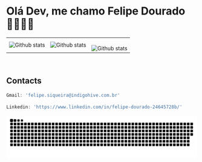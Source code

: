 # Olá Dev, me chamo Felipe Dourado👨🏻‍💻🤙
<table>
  <tr>
    <td>
      <img
        align="left"
        src="https://github-readme-stats.vercel.app/api?username=FS-Dourado&theme=dark&hide_border=false&include_all_commits=true&count_private=true"
        alt="Github stats"
      />
    </td>
    <td>
      <img
        align="left"
        src="https://github-readme-stats.vercel.app/api/top-langs/?username=FS-Dourado&theme=dark&hide_border=false&include_all_commits=true&count_private=true&layout=compact"
        alt="Github stats"
      />
    </td>
    <td>
      <br />
      <img
        align="left"
        src="https://github-readme-streak-stats.herokuapp.com/?user=FS-Dourado&theme=dark&hide_border=false"
        alt="Github stats"
      />
    </td>
  </tr>
</table>
<br />

  ##  Contacts
  ```javascript
  Gmail: 'felipe.siqueira@indigohive.com.br'
  ```
  ```javascript
  Linkedin: 'https://www.linkedin.com/in/felipe-dourado-24645728b/'
  ```
    
  ![Snake animation](https://github.com/FS-Dourado/FS-Dourado/blob/output/github-contribution-grid-snake.svg)
 
 
